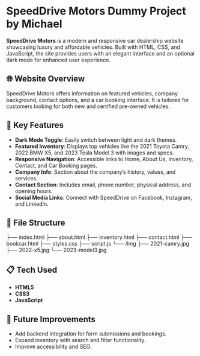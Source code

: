 # SpeedDrive Motors Dummy Project by Michael

**SpeedDrive Motors** is a modern and responsive car dealership website showcasing luxury and affordable vehicles. Built with HTML, CSS, and JavaScript, the site provides users with an elegant interface and an optional dark mode for enhanced user experience.

## 🌐 Website Overview

SpeedDrive Motors offers information on featured vehicles, company background, contact options, and a car booking interface. It is tailored for customers looking for both new and certified pre-owned vehicles.

## 🚗 Key Features

- **Dark Mode Toggle**: Easily switch between light and dark themes.
- **Featured Inventory**: Displays top vehicles like the 2021 Toyota Camry, 2022 BMW X5, and 2023 Tesla Model 3 with images and specs.
- **Responsive Navigation**: Accessible links to Home, About Us, Inventory, Contact, and Car Booking pages.
- **Company Info**: Section about the company’s history, values, and services.
- **Contact Section**: Includes email, phone number, physical address, and opening hours.
- **Social Media Links**: Connect with SpeedDrive on Facebook, Instagram, and LinkedIn.

## 📁 File Structure

├── index.html
├── about.html
├── inventory.html
├── contact.html
├── bookcar.html
├── styles.css
├── script.js
└── /img
├── 2021-camry.jpg
├── 2022-x5.jpg
└── 2023-model3.jpg


## 📋 Tech Used

- **HTML5**
- **CSS3**
- **JavaScript**

## 🔧 Future Improvements

- Add backend integration for form submissions and bookings.
- Expand inventory with search and filter functionality.
- Improve accessibility and SEO.



